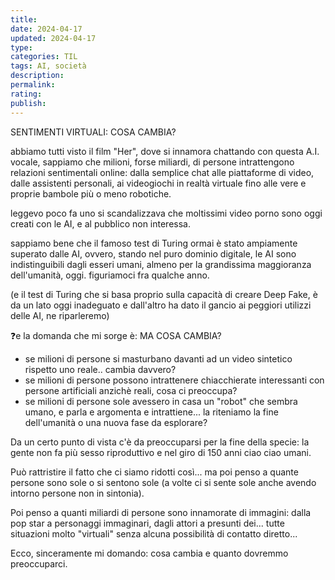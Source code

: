 ```yaml
---
title: 
date: 2024-04-17
updated: 2024-04-17
type: 
categories: TIL
tags: AI, società
description: 
permalink: 
rating: 
publish: 
---
```


SENTIMENTI VIRTUALI: COSA CAMBIA?  
  
abbiamo tutti visto il film "Her", dove si innamora chattando con questa A.I. vocale, sappiamo che milioni, forse miliardi, di persone intrattengono relazioni sentimentali online: dalla semplice chat alle piattaforme di video, dalle assistenti personali, ai videogiochi in realtà virtuale fino alle vere e proprie bambole più o meno robotiche.  
  
leggevo poco fa uno si scandalizzava che moltissimi video porno sono oggi creati con le AI, e al pubblico non interessa.  
  
sappiamo bene che il famoso test di Turing ormai è stato ampiamente superato dalle AI, ovvero, stando nel puro dominio digitale, le AI sono indistinguibili dagli esseri umani, almeno per la grandissima maggioranza dell'umanità, oggi. figuriamoci fra qualche anno.  
  
(e il test di Turing che si basa proprio sulla capacità di creare Deep Fake, è da un lato oggi inadeguato e dall'altro ha dato il gancio ai peggiori utilizzi delle AI, ne riparleremo)  
  
❓e la domanda che mi sorge è: MA COSA CAMBIA?  
  
- se milioni di persone si masturbano davanti ad un video sintetico rispetto uno reale.. cambia davvero?  
- se milioni di persone possono intrattenere chiacchierate interessanti con persone artificiali anzichè reali, cosa ci preoccupa?  
- se milioni di persone sole avessero in casa un "robot" che sembra umano, e parla e argomenta e intrattiene... la riteniamo la fine dell'umanità o una nuova fase da esplorare?  
  
Da un certo punto di vista c'è da preoccuparsi per la fine della specie: la gente non fa più sesso riproduttivo e nel giro di 150 anni ciao ciao umani.  
  
Può rattristire il fatto che ci siamo ridotti così... ma poi penso a quante persone sono sole o si sentono sole (a volte ci si sente sole anche avendo intorno persone non in sintonia).  
  
Poi penso a quanti miliardi di persone sono innamorate di immagini: dalla pop star a personaggi immaginari, dagli attori a presunti dei... tutte situazioni molto "virtuali" senza alcuna possibilità di contatto diretto...  
  
Ecco, sinceramente mi domando: cosa cambia e quanto dovremmo preoccuparci.  
  
